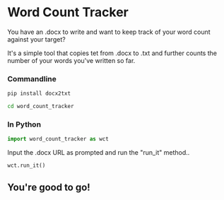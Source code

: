 # Word Count Tracker
You have an .docx to write and want to keep track of your word count against your target?

It's a simple tool that copies tet from .docx to .txt and further counts the number of your words you've written so far.

<h3> Commandline </h3>

```bash
pip install docx2txt

cd word_count_tracker
```

<h3> In Python </h3>

```python
import word_count_tracker as wct
```

Input the .docx URL as prompted and run the "run_it" method..

```python
wct.run_it()
```


## You're good to go!
